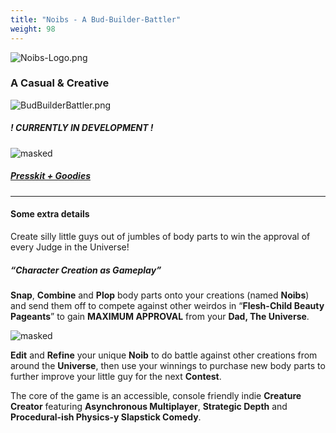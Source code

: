 ```yaml
---
title: "Noibs - A Bud-Builder-Battler"
weight: 98
---
```

![Noibs-Logo.png](images/Noibs-Logo.png)

### A Casual & Creative
![BudBuilderBattler.png](images/BudBuilderBattler.png)

##### ! CURRENTLY IN DEVELOPMENT !
![masked](images/humanoibexample.gif)

##### [Presskit + Goodies](https://drive.google.com/drive/folders/1zidCV8IT0qdyPJQIqpHSbWYummEk4De7?usp=drive_link)
------------------------------------
#### Some extra details
Create silly little guys out of jumbles of body parts to win the approval of every Judge in the Universe!
##### “**Character Creation as Gameplay**”

**Snap**, **Combine** and **Plop** body parts onto your creations (named **Noibs**) and send them off to compete against other weirdos in
“**Flesh-Child Beauty Pageants**” to gain **MAXIMUM APPROVAL** from your **Dad, The Universe**.

![masked](/images/ballpit.gif)

**Edit** and **Refine** your unique **Noib** to do battle against other creations from around the **Universe**, then use your winnings to purchase new body parts to further improve your little guy for the next **Contest**.

The core of the game is an accessible, console friendly indie **Creature Creator** featuring **Asynchronous Multiplayer**, **Strategic Depth** and **Procedural-ish Physics-y Slapstick Comedy**.

